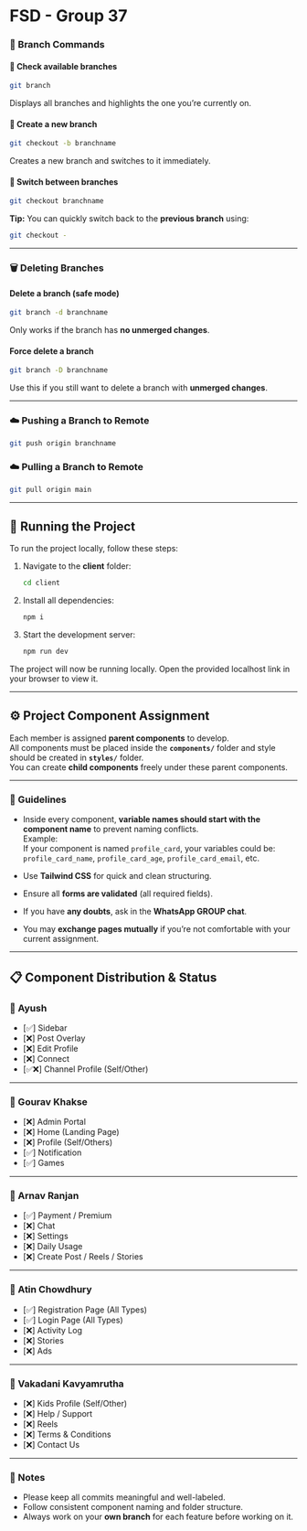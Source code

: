 # FSD - Group 37


### 🧩 Branch Commands

#### 🔹 Check available branches
```bash
git branch
```
Displays all branches and highlights the one you’re currently on.

#### 🔹 Create a new branch
```bash
git checkout -b branchname
```
Creates a new branch and switches to it immediately.

#### 🔹 Switch between branches
```bash
git checkout branchname
```

**Tip:** You can quickly switch back to the **previous branch** using:
```bash
git checkout -
```

---

### 🗑️ Deleting Branches

#### Delete a branch (safe mode)
```bash
git branch -d branchname
```
Only works if the branch has **no unmerged changes**.

#### Force delete a branch
```bash
git branch -D branchname
```
Use this if you still want to delete a branch with **unmerged changes**.

---

### ☁️ Pushing a Branch to Remote
```bash
git push origin branchname
```

### ☁️ Pulling a Branch to Remote
```bash
git pull origin main
```

---

## 🚀 Running the Project

To run the project locally, follow these steps:

1. Navigate to the **client** folder:
   ```bash
   cd client
   ```
2. Install all dependencies:
   ```bash
   npm i
   ```
3. Start the development server:
   ```bash
   npm run dev
   ```

The project will now be running locally. Open the provided localhost link in your browser to view it.

---

## ⚙️ Project Component Assignment

Each member is assigned **parent components** to develop.  
All components must be placed inside the **`components/`** folder and style should be created in **`styles/`** folder.  
You can create **child components** freely under these parent components.

---

### 🧠 Guidelines

- Inside every component, **variable names should start with the component name** to prevent naming conflicts.  
  Example:  
  If your component is named `profile_card`, your variables could be:  
  `profile_card_name`, `profile_card_age`, `profile_card_email`, etc.

- Use **Tailwind CSS** for quick and clean structuring.

- Ensure all **forms are validated** (all required fields).

- If you have **any doubts**, ask in the **WhatsApp GROUP chat**.

- You may **exchange pages mutually** if you’re not comfortable with your current assignment.

---

## 📋 Component Distribution & Status

### 👤 Ayush
- [✅] Sidebar  
- [❌] Post Overlay  
- [❌] Edit Profile  
- [❌] Connect  
- [✅❌] Channel Profile (Self/Other)

---

### 👤 Gourav Khakse
- [❌] Admin Portal  
- [❌] Home (Landing Page)  
- [❌] Profile (Self/Others) 
- [✅] Notification  
- [✅] Games

---

### 👤 Arnav Ranjan
- [✅] Payment / Premium  
- [❌] Chat  
- [❌] Settings  
- [❌] Daily Usage  
- [❌] Create Post / Reels / Stories 

---

### 👤 Atin Chowdhury
- [✅] Registration Page (All Types)  
- [✅] Login Page (All Types)  
- [❌] Activity Log  
- [❌] Stories  
- [❌] Ads

---

### 👤 Vakadani Kavyamrutha
- [❌] Kids Profile (Self/Other)  
- [❌] Help / Support  
- [❌] Reels  
- [❌] Terms & Conditions  
- [❌] Contact Us

---

### 🧾 Notes
- Please keep all commits meaningful and well-labeled.  
- Follow consistent component naming and folder structure.  
- Always work on your **own branch** for each feature before working on it.
